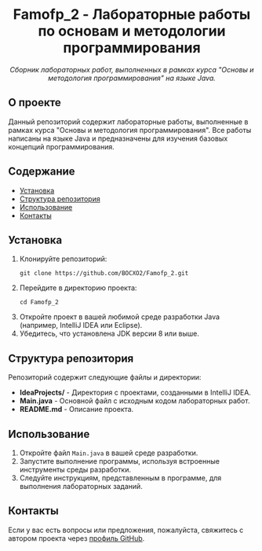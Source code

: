 <h1 align="center">Famofp_2 - Лабораторные работы по основам и методологии программирования</h1>

<p align="center">
  <em>Сборник лабораторных работ, выполненных в рамках курса "Основы и методология программирования" на языке Java.</em>
</p>

## О проекте

<p>
  Данный репозиторий содержит лабораторные работы, выполненные в рамках курса "Основы и методология программирования". Все работы написаны на языке Java и предназначены для изучения базовых концепций программирования.
</p>

## Содержание

<ul>
  <li><a href="#установка">Установка</a></li>
  <li><a href="#структура-репозитория">Структура репозитория</a></li>
  <li><a href="#использование">Использование</a></li>
  <li><a href="#контакты">Контакты</a></li>
</ul>

## Установка

<ol>
  <li>Клонируйте репозиторий:
    <pre><code>git clone https://github.com/BOCXO2/Famofp_2.git</code></pre>
  </li>
  <li>Перейдите в директорию проекта:
    <pre><code>cd Famofp_2</code></pre>
  </li>
  <li>Откройте проект в вашей любимой среде разработки Java (например, IntelliJ IDEA или Eclipse).</li>
  <li>Убедитесь, что установлена JDK версии 8 или выше.</li>
</ol>

## Структура репозитория

<p>
  Репозиторий содержит следующие файлы и директории:
</p>

<ul>
  <li><strong>IdeaProjects/</strong> - Директория с проектами, созданными в IntelliJ IDEA.</li>
  <li><strong>Main.java</strong> - Основной файл с исходным кодом лабораторных работ.</li>
  <li><strong>README.md</strong> - Описание проекта.</li>
</ul>

## Использование

<ol>
  <li>Откройте файл <code>Main.java</code> в вашей среде разработки.</li>
  <li>Запустите выполнение программы, используя встроенные инструменты среды разработки.</li>
  <li>Следуйте инструкциям, представленным в программе, для выполнения лабораторных заданий.</li>
</ol>

## Контакты

<p>
  Если у вас есть вопросы или предложения, пожалуйста, свяжитесь с автором проекта через <a href="https://github.com/BOCXO2">профиль GitHub</a>.
</p>

